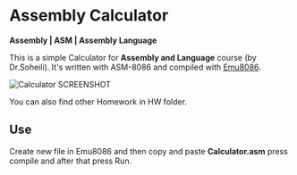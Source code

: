 # Assembly Calculator


**Assembly | ASM | Assembly Language**

This is a simple Calculator for **Assembly and Language** course (by Dr.Soheili). It's written with ASM-8086 and compiled with [Emu8086][1].




![Calculator SCREENSHOT](https://raw.githubusercontent.com/AmirHadifar/Assembly-Course/master/image.png)


You can also find other Homework in HW folder.

Use
-------
Create new file in Emu8086 and then copy and paste **Calculator.asm** press compile and after that press Run.


[1]: http://www.emu8086.com/
